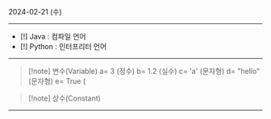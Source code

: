 2024-02-21 (수)
<hr>


- [!] Java : 컴파일 언어
- [!] Python : 인터프리터 언어


<hr>


> [!note] 변수(Variable)
> a= 3 (정수)
> b= 1.2 (실수)
> c= 'a' (문자형)
> d= "hello" (문자형)
> e= True (



> [!note] 상수(Constant)



<hr>

